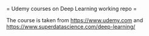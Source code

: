= Udemy courses on Deep Learning working repo =

The course is taken from https://www.udemy.com and https://www.superdatascience.com/deep-learning/

